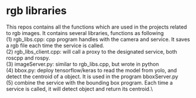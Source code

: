 # rgb libraries
This repos contains all the functions which are used in the projects related to rgb images. It contains several libraries, functions as following\
(1) rgb_libs.cpp: cpp program handles with the camera and service. It saves a rgb file each time the service is called. \
(2) rgb_libs_client.cpp: will call a proxy to the designated service, both roscpp and rospy. \
(3) imageServer.py: similar to rgb_libs.cpp, but wrote in python \
(4) bbox.py: deploy tensorflow/keras to read the model from yolo, and detect the centroid of a object. It is used in the program bboxServer.py \
(5) combine the service with the bounding box program. Each time a service is called, it will detect object and return its centroid.\

